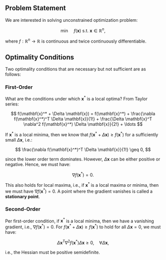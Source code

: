## Problem Statement

We are interested in solving unconstrained optimization problem:

$$
\min \quad f(\mathbf{x}) \ \text{s.t.} \ \mathbf{x} \in \mathbb{R}^n,
$$

where $f: \mathbb{R}^n \rightarrow \mathbb{R}$ is continuous and twice continuously differentiable. 

## Optimality Conditions

Two optimality conditions that are necessary but not sufficient are as follows:

### First-Order

What are the conditions under which $\mathbf{x}^*$ is a local optima? From Taylor series:

$$
f(\mathbf{x}^* + \Delta \mathbf{x}) = f(\mathbf{x}^*) + \frac{\nabla f(\mathbf{x}^*)^T \Delta \mathbf{x}}{1!} + \frac{\Delta \mathbf{x}^T \nabla^2 f(\mathbf{x}^*) \Delta \mathbf{x}}{2!} + \ldots
$$

If $\mathbf{x}^*$ is a local minima, then we know that $f(\mathbf{x}^* + \Delta \mathbf{x}) \geq f(\mathbf{x}^*)$ for a sufficiently small $\Delta \mathbf{x}$, i.e.:

$$
\frac{\nabla f(\mathbf{x}^*)^T \Delta \mathbf{x}}{1!} \geq 0,
$$

since the lower order term dominates. However, $\Delta \mathbf{x}$ can be either positive or negative. Hence, we must have:

$$
\nabla f(\mathbf{x}^*) = 0.
$$

This also holds for local maxima, i.e., if $\mathbf{x}^*$ is a local maxima or minima, then we must have $\nabla f(\mathbf{x}^*) = 0$. A point where the gradient 
vanishes is called a **stationary point**.

### Second-Order

Per first-order condition, if $\mathbf{x}^*$ is a local minima, then we have a vanishing gradient, i.e., $\nabla f(\mathbf{x}^*) = 0$. For $f(\mathbf{x}^* + \Delta \mathbf{x}) \geq f(\mathbf{x}^*)$ to hold for all 
$\Delta \mathbf{x} = 0$, we must have:

$$
\Delta \mathbf{x}^T \nabla^2 f(\mathbf{x}^*) \Delta \mathbf{x} \geq 0, \quad \forall \Delta \mathbf{x},
$$

i.e., the Hessian must be positive semidefinite.